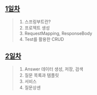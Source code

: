 ## [1일차](https://github.com/ch9729/SpringBoot_Study/blob/main/src/md/day01.md)
> 1. 스프링부트란?
> 2. 프로젝트 생성
> 3. RequestMapping, ResponseBody
> 4. Test를 활용한 CRUD

## [2일차](https://github.com/ch9729/SpringBoot_Study/blob/main/src/md/day02.md)
> 1. Answer 데이터 생성, 저장, 검색
> 2. 질문 목록과 템플릿
> 3. 서비스
> 4. 질문상센